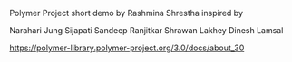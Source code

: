 Polymer Project short demo by Rashmina Shrestha inspired by 

Narahari Jung Sijapati
Sandeep Ranjitkar
Shrawan Lakhey
Dinesh Lamsal


https://polymer-library.polymer-project.org/3.0/docs/about_30